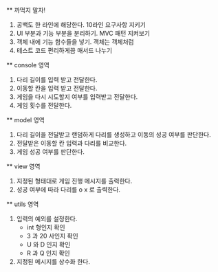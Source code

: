 ** 까먹지 말자!
1. 공백도 한 라인에 해당한다. 10라인 요구사항 지키기
2. UI 부분과 기능 부분을 분리하기. MVC 패턴 지켜보기
3. 객체 내에 기능 함수들을 넣기. 객체는 객체처럼
4. 테스트 코드 편리하게끔 매서드 나누기


** console 영역
1. 다리 길이를 입력 받고 전달한다.
2. 이동할 칸을 입력 받고 전달한다.
3. 게임을 다시 시도할지 여부를 입력받고 전달한다.
4. 게임 횟수를 전달한다.

** model 영역
1. 다리 길이을 전달받고 랜덤하게 다리를 생성하고 이동의 성공 여부를 판단한다.
2. 전달받은 이동할 칸 입력과 다리를 비교한다.
3. 게임 성공 여부를 판단한다.

** view 영역
1. 지정된 형태대로 게임 진행 메시지를 출력한다.
2. 성공 여부에 따라 다리를 o x 로 출력한다.

** utils 영역
1. 입력의 예외를 설정한다.
    * int 형인지 확인
    * 3 과 20 사인지 확인
    * U 와 D 인지 확인
    * R 과 Q 인지 확인
2. 지정된 메시지를 상수화 한다.